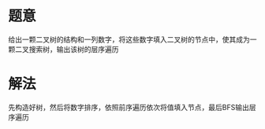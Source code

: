 # 题意
给出一颗二叉树的结构和一列数字，将这些数字填入二叉树的节点中，使其成为一颗二叉搜索树，输出该树的层序遍历

# 解法
先构造好树，然后将数字排序，依照前序遍历依次将值填入节点，最后BFS输出层序遍历
